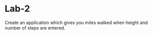 # Lab-2
Create an application which gives you miles walked when height and number of steps are entered. 
